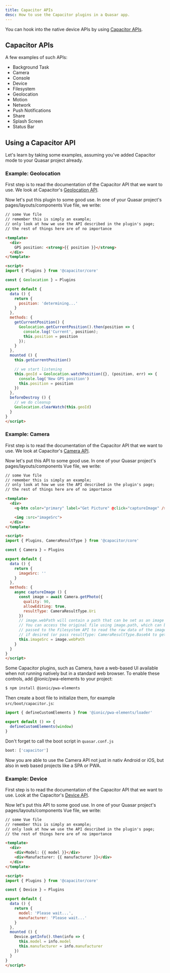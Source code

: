 ```yaml
---
title: Capacitor APIs
desc: How to use the Capacitor plugins in a Quasar app.
---
```

You can hook into the native device APIs by using [Capacitor APIs](https://capacitor.ionicframework.com/docs/apis).

## Capacitor APIs
A few examples of such APIs:

* Background Task
* Camera
* Console
* Device
* Filesystem
* Geolocation
* Motion
* Network
* Push Notifications
* Share
* Splash Screen
* Status Bar

## Using a Capacitor API
Let's learn by taking some examples, assuming you've added Capacitor mode to your Quasar project already.

### Example: Geolocation
First step is to read the documentation of the Capacitor API that we want to use. We look at Capacitor's [Geolocation API](https://capacitor.ionicframework.com/docs/apis/geolocation).

Now let's put this plugin to some good use. In one of your Quasar project's pages/layouts/components Vue file, we write:

```html
// some Vue file
// remember this is simply an example;
// only look at how we use the API described in the plugin's page;
// the rest of things here are of no importance

<template>
  <div>
    GPS position: <strong>{{ position }}</strong>
  </div>
</template>

<script>
import { Plugins } from '@capacitor/core'

const { Geolocation } = Plugins

export default {
  data () {
    return {
      position: 'determining...'
    }
  },
  methods: {
    getCurrentPosition() {
      Geolocation.getCurrentPosition().then(position => {
        console.log('Current', position);
        this.position = position
      });
    }
  },
  mounted () {
    this.getCurrentPosition()

    // we start listening
    this.geoId = Geolocation.watchPosition({}, (position, err) => {
      console.log('New GPS position')
      this.position = position
    })
  },
  beforeDestroy () {
    // we do cleanup
    Geolocation.clearWatch(this.geoId)
  }
}
</script>
```

### Example: Camera
First step is to read the documentation of the Capacitor API that we want to use. We look at Capacitor's [Camera API](https://capacitor.ionicframework.com/docs/apis/camera).

Now let's put this API to some good use. In one of your Quasar project's pages/layouts/components Vue file, we write:

```html
// some Vue file
// remember this is simply an example;
// only look at how we use the API described in the plugin's page;
// the rest of things here are of no importance

<template>
  <div>
    <q-btn color="primary" label="Get Picture" @click="captureImage" />

    <img :src="imageSrc">
  </div>
</template>

<script>
import { Plugins, CameraResultType } from '@capacitor/core'

const { Camera } = Plugins

export default {
  data () {
    return {
      imageSrc: ''
    }
  },
  methods: {
    async captureImage () {
      const image = await Camera.getPhoto({
        quality: 90,
        allowEditing: true,
        resultType: CameraResultType.Uri
      })
      // image.webPath will contain a path that can be set as an image src.
      // You can access the original file using image.path, which can be
      // passed to the Filesystem API to read the raw data of the image,
      // if desired (or pass resultType: CameraResultType.Base64 to getPhoto)
      this.imageSrc = image.webPath
    }
  }
}
</script>
```

Some Capacitor plugins, such as Camera, have a web-based UI available when not running natively but in a standard web browser. To enable these controls, add @ionic/pwa-elements to your project:

```bash
$ npm install @ionic/pwa-elements
```

Then create a boot file to initialize them, for example `src/boot/capacitor.js`:

```js
import { defineCustomElements } from '@ionic/pwa-elements/loader'

export default () => {
  defineCustomElements(window)
}
```

Don't forget to call the boot script in `quasar.conf.js`

```js
boot: ['capacitor']
```

Now you are able to use the Camera API not just in nativ Android or iOS, but also in web based projects like a SPA or PWA.


### Example: Device
First step is to read the documentation of the Capacitor API that we want to use. Look at the Capacitor's [Device API](https://capacitor.ionicframework.com/docs/apis/device).

Now let's put this API to some good use. In one of your Quasar project's pages/layouts/components Vue file, we write:

```html
// some Vue file
// remember this is simply an example;
// only look at how we use the API described in the plugin's page;
// the rest of things here are of no importance

<template>
  <div>
    <div>Model: {{ model }}</div>
    <div>Manufacturer: {{ manufacturer }}</div>
  </div>
</template>

<script>
import { Plugins } from '@capacitor/core'

const { Device } = Plugins

export default {
  data () {
    return {
      model: 'Please wait...',
      manufacturer: 'Please wait...'
    }
  },
  mounted () {
    Device.getInfo().then(info => {
      this.model = info.model
      this.manufacturer = info.manufacturer
    })
  }
}
</script>
```
